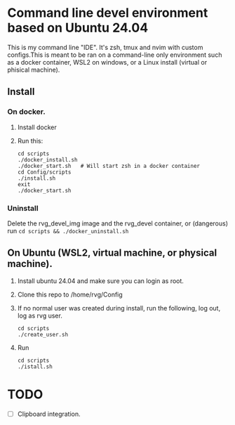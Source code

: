 # Command line devel environment based on Ubuntu 24.04 

This is my command line "IDE". It's zsh, tmux and nvim with custom configs.This is meant to be ran on a command-line only environment such as a docker container, WSL2 on windows, or a Linux install (virtual or phisical machine).

## Install

### On docker.

1. Install docker

1. Run this:
   ```
   cd scripts
   ./docker_install.sh 
   ./docker_start.sh   # Will start zsh in a docker container
   cd Config/scripts
   ./install.sh
   exit
   ./docker_start.sh
   ```

### Uninstall 

Delete the rvg_devel_img image and the rvg_devel container, or (dangerous) run `cd scripts && ./docker_uninstall.sh` 


## On Ubuntu (WSL2, virtual machine, or physical machine).

1. Install ubuntu 24.04 and make sure you can login as root.

1. Clone this repo to /home/rvg/Config

1. If no normal user was created during install, run the following, log out, log as rvg user.
   ```
   cd scripts
   ./create_user.sh
   ```

1. Run
   ```
   cd scripts
   ./istall.sh
   ```


# TODO

* [ ] Clipboard integration.



